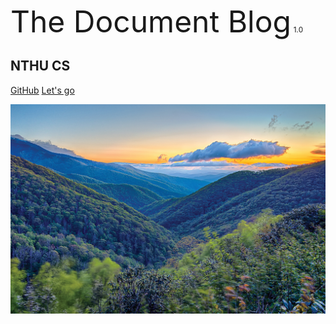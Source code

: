 
<font size="11.5">The Document Blog</font> <small>1.0</small>
## NTHU CS




[GitHub](https://github.com/kerwenwwer)
[Let's go](#About)


<!-- background image -->

![](_media/background.jpg)